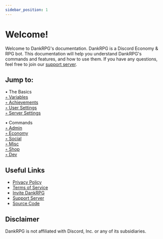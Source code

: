 ```yaml
---
sidebar_position: 1
---
```


# Welcome!
Welcome to DankRPG's documentation. DankRPG is a Discord Economy & RPG bot. This documentation will help you understand DankRPG's commands and features, and how to use them. If you have any questions, feel free to join our [support server](https://discord.com/invite/Cc3xBSpWeB).

## Jump to:

&bullet; The Basics <br />
    [&#x25E6; Variables](The-Basics/variables) <br />
    [&#x25E6; Achievements](The-Basics/achievements) <br />
    [&#x25E6; User Settings](The-Basics/user-settings) <br />
    [&#x25E6; Server Settings](The-Basics/server-settings) <br />

&bullet; Commands <br />
    [&#x25E6; Admin](Commands/admin) <br />
    [&#x25E6; Economy](Commands/economy) <br />
    [&#x25E6; Social](Commands/social) <br />
    [&#x25E6; Misc](Commands/misc) <br />
    [&#x25E6; Shop](Commands/shop) <br />
    [&#x25E6; Dev](Commands/dev) <br />

## Useful Links
- [Privacy Policy](https://dankrpg.xyz/privacy)
- [Terms of Service](https://dankrpg.xyz/tos)
- [Invite DankRPG](https://dankrpg.xyz/invite)
- [Support Server](https://discord.com/invite/Cc3xBSpWeB)
- [Source Code](https://github.com/Snoozeds/DankRPG)

## Disclaimer
DankRPG is not affiliated with Discord, Inc. or any of its subsidiaries.
